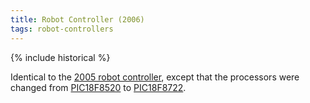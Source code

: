```yaml
---
title: Robot Controller (2006)
tags: robot-controllers
---
```


{% include historical %}

Identical to the [2005 robot
controller](robot-controller-2005), except that the processors were changed from
[PIC18F8520](PIC18F8520 "PIC18F8520" ) to
[PIC18F8722](PIC18F8722 "PIC18F8722" ).